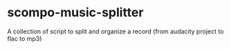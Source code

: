 scompo-music-splitter
=====================

A collection of script to split and organize a record (from audacity project to flac to mp3)
